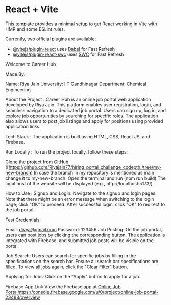 # React + Vite

This template provides a minimal setup to get React working in Vite with HMR and some ESLint rules.

Currently, two official plugins are available:

- [@vitejs/plugin-react](https://github.com/vitejs/vite-plugin-react/blob/main/packages/plugin-react/README.md) uses [Babel](https://babeljs.io/) for Fast Refresh
- [@vitejs/plugin-react-swc](https://github.com/vitejs/vite-plugin-react-swc) uses [SWC](https://swc.rs/) for Fast Refresh

Welcome to Career Hub

Made By:

Name: Riya Jain
University: IIT Gandhinagar
Department: Chemical Engineering

About the Project :
Career Hub is an online job portal web application developed by Riya Jain. This platform enables user registration, login, and seamless navigation to a dedicated job portal. Users can sign up, log in, and explore job opportunities by searching for specific roles. The application also allows users to post job listings and apply for positions using provided application links.

Tech Stack :
The application is built using HTML, CSS, React JS, and Firebase.

Run Locally : 
To run the project locally, follow these steps:

Clone the project from GitHub ([https://github.com/Riyajain77/hiring_portal_challenge_codepth./tree/my-new-branch)
In case the branch in my repository is mentioned as main change it to my-new-branch.
Open the terminal and run (npm run build)
The local host of the website will be displayed (e.g., http://localhost:5173/)

How to Use :
Signup and Login: Navigate to the signup and login pages. Note that there might be an error message when switching to the login page; click "OK" to proceed. After successful login, click "OK" to redirect to the job portal.

Test Credentials:

Email: divya@gmail.com
Password: 123456
Job Posting: On the job portal, users can post jobs by clicking the corresponding button. The application is integrated with Firebase, and submitted job posts will be visible on the portal.

Job Search: Users can search for specific jobs by filling in the specifications on the search bar. Ensure all search bar specifications are filled. To view all jobs again, click the "Clear Filter" button.

Applying for Jobs: Click on the "Apply" button to apply for a job.

Firebase App Link
View the Firebase app at [Online Job Portal](https://console.firebase.google.com/u/0/project/online-job-portal-23488/overview)https://console.firebase.google.com/u/0/project/online-job-portal-23488/overview
